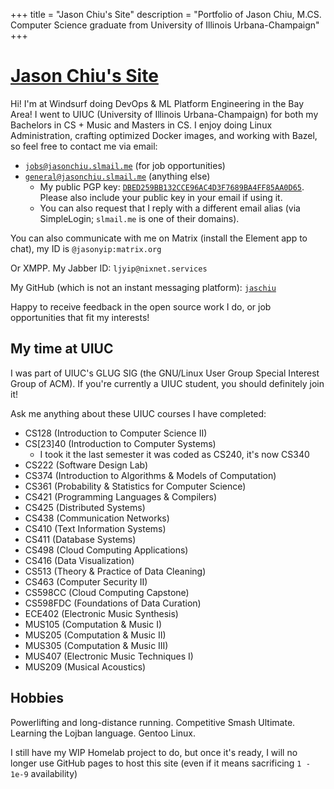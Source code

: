 +++
title = "Jason Chiu's Site"
description = "Portfolio of Jason Chiu, M.CS. Computer Science graduate from University of Illinois Urbana-Champaign"
+++

# [Jason Chiu's Site](https://codeberg.org/ljchiu)


Hi! I'm at Windsurf doing DevOps & ML Platform Engineering in the Bay Area! I
went to UIUC (University of Illinois Urbana-Champaign) for both my Bachelors in
CS + Music and Masters in CS. I enjoy doing Linux Administration, crafting
optimized Docker images, and working with Bazel, so feel free to contact me via
email:

- [`jobs@jasonchiu.slmail.me`](mailto:jobs@jasonchiu.slmail.me) (for job opportunities)
- [`general@jasonchiu.slmail.me`](mailto:general@jasonchiu.slmail.me) (anything else)
  - My public PGP key:
  [`DBED259BB132CCE96AC4D3F7689BA4FF85AA0D65`](/public.asc). Please
  also include your public key in your email if using it.
  - You can also request that I reply with a different email alias (via
  SimpleLogin; `slmail.me` is one of their domains).

You can also communicate with me on Matrix (install the Element app to chat), my
ID is `@jasonyip:matrix.org`

Or XMPP. My Jabber ID: `ljyip@nixnet.services`

My GitHub (which is not an instant messaging platform):
[`jaschiu`](https://github.com/jaschiu)

Happy to receive feedback in the open source work I do, or job opportunities
that fit my interests!

## My time at UIUC

I was part of UIUC's GLUG SIG (the GNU/Linux User Group Special Interest Group
of ACM). If you're currently a UIUC student, you should definitely join it!

Ask me anything about these UIUC courses I have completed:

- CS128 (Introduction to Computer Science II)
- CS[23]40 (Introduction to Computer Systems)
  - I took it the last semester it was coded as CS240, it's now CS340
- CS222 (Software Design Lab)
- CS374 (Introduction to Algorithms & Models of Computation)
- CS361 (Probability & Statistics for Computer Science)
- CS421 (Programming Languages & Compilers)
- CS425 (Distributed Systems)
- CS438 (Communication Networks)
- CS410 (Text Information Systems)
- CS411 (Database Systems)
- CS498 (Cloud Computing Applications)
- CS416 (Data Visualization)
- CS513 (Theory & Practice of Data Cleaning)
- CS463 (Computer Security II)
- CS598CC (Cloud Computing Capstone)
- CS598FDC (Foundations of Data Curation)
- ECE402 (Electronic Music Synthesis)
- MUS105 (Computation & Music I)
- MUS205 (Computation & Music II)
- MUS305 (Computation & Music III)
- MUS407 (Electronic Music Techniques I)
- MUS209 (Musical Acoustics)

## Hobbies

Powerlifting and long-distance running. Competitive Smash Ultimate. Learning
the Lojban language. Gentoo Linux.

I still have my WIP Homelab project to do, but once it's ready, I will no longer
use GitHub pages to host this site (even if it means sacrificing `1 - 1e-9`
availability)

